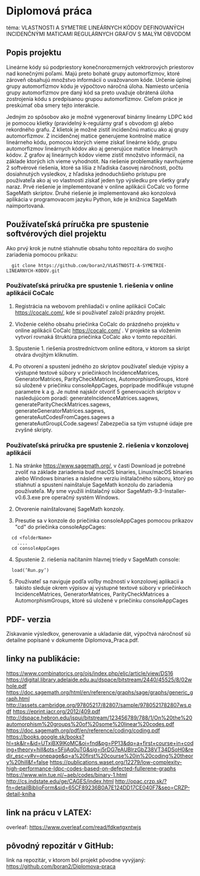 # Diplomová práca
téma: VLASTNOSTI A SYMETRIE LINEÁRNYCH KÓDOV DEFINOVANÝCH INCIDENČNÝMI MATICAMI REGULÁRNYCH GRAFOV S MALÝM OBVODOM

## Popis projektu
Lineárne kódy sú podpriestory konečnorozmerných vektrorových priestorov nad konečnými poľami. Majú preto bohaté grupy automorfizmov, ktoré zároveň obsahujú množstvo informácií o uvažovanom kóde. Určenie úplnej grupy automorfizmov kódu je výpočtovo náročná úloha. Namiesto určenia grupy automorfizmov pre daný kód sa preto uvažuje obrátená úloha zostrojenia kódu s predpísanou grupou automorfizmov. Cieľom práce je preskúmať oba smery tejto interakcie.

Jedným zo spôsobov ako je možné vygenerovať binárny lineárny LDPC kód je pomocou klietky (pravidelný k-regulárny graf s obvodom g) alebo rekordného grafu. Z klietok je možné zistiť incidenčnú maticu ako aj grupy automorfizmov. Z incidenčnej matice generujeme kontrolné matice lineárneho kódu, pomocou ktorých vieme získať lineárne kódy, grupu automorfizmov lineárnych kódov ako aj generujúce matice lineárnych kódov. Z grafov aj lineárnych kódov vieme zistiť množstvo informácií, na základe ktorých ich vieme vyhodnotit. Na riešenie problematiky navrhujeme 2 softvérové riešenia, ktoré sa líšia z hľadiska časovej náročnosti, počtu dosiahnutých vysledkov, z hľadiska jednoduchšieho prístupu pre používateľa ako aj vo vlastnosti získať jeden typ výsledku pre všetky grafy naraz. Prvé riešenie je implementované v online aplikácii CoCalc vo forme SageMath skriptov.
Druhé riešenie je implementované ako konzolová aplikácia v programovacom jazyku Python, kde je knižnica SageMath naimportovaná.

## Používateľská príručka pre spustenie softvérových diel projektu
Ako prvý krok je nutné stiahnutie obsahu tohto repozitára do svojho zariadenia pomocou príkazu:
```
  git clone https://github.com/boran2/VLASTNOSTI-A-SYMETRIE-LINEARNYCH-KODOV.git
```


### Používateľská príručka pre spustenie 1. riešenia v online aplikácií CoCalc
1. Registrácia na webovom prehliadači v online aplikácii CoCalc https://cocalc.com/, kde si
používateľ založí prázdny projekt. 

2. Vloženie celého obsahu priečinka CoCalc do prázdneho projektu v online aplikácii CoCalc https://cocalc.com/ . V projekte sa vložením vytvorí
rovnaká štruktúra priečinka CoCalc ako v tomto repozitári.

3. Spustenie 1. riešenia prostredníctvom online editora, v ktorom sa skript otvára dvojitým kliknutím. 

4. Po otvorení a spustení jedného zo skriptov používateľ sleduje výpisy a výstupné textové súbory v priečinkoch IncidenceMatrices, GeneratorMatrices, ParityCheckMatrices, AutomorphismGroups, ktoré sú uložené v priečinku consoleAppCages, poprípade modifikuje vstupné parametre k a g. Je nutné najskôr otvoriť 5 generovacích skriptov v nasledujúcom poradí:
generateIncidenceMatrices.sagews, generateParityCheckMatrices.sagews, generateGeneratorMatrices.sagews, generateAutCodesFromCages.sagews a generateAutGroupLCode.sagews! Zabezpečia sa tým vstupné údaje pre zvyšné skripty.


### Používateľská príručka pre spustenie 2. riešenia v konzolovej aplikácií
1. Na stránke https://www.sagemath.org/, v časti Download je potrebné zvoliť na základe zariadenia buď macOS binaries, Linux/macOS binaries alebo Windows binaries a následne verziu inštalačného súboru, ktorý po stiahnutí a spustení nainštaluje SageMath konzolu do zariadenia používateľa. My sme využili inštalačný súbor SageMath-9.3-Installer-v0.6.3.exe pre operačný systém Windows. 

2. Otvorenie nainštalovanej SageMath konzoly. 

3. Presutie sa v konzole do priečinka consoleAppCages pomocou príkazov "cd" do priečinka consoleAppCages:
```
  cd <folderName>
    ....
  cd consoleAppCages
```


4. Spustenie 2. riešenia načítaním hlavnej triedy v SageMath console:
``` 
  load(’Run.py’)
```


5. Používateľ sa naviguje podľa voľby možností v konzolovej aplikacii a takisto sleduje okrem výpisov aj výstupné textové súbory v priečinkoch IncidenceMatrices, GeneratorMatrices, ParityCheckMatrices a AutomorphismGroups, ktoré sú uložené v priečinku consoleAppCages

## PDF- verzia
Získavanie výsledkov, generovanie a ukladanie dát, výpočtvá náročnosť sú detailne popísané v dokumente Diplomova_Praca.pdf.

##  linky na publikácie:
https://www.combinatorics.org/ojs/index.php/eljc/article/view/DS16
https://digital.library.adelaide.edu.au/dspace/bitstream/2440/45525/8/02whole.pdf
https://doc.sagemath.org/html/en/reference/graphs/sage/graphs/generic_graph.html
http://assets.cambridge.org/97805217/82807/sample/9780521782807ws.pdf
https://eprint.iacr.org/2012/409.pdf
http://dspace.hebron.edu/jspui/bitstream/123456789/788/1/On%20the%20automorphism%20groups%20of%20some%20linear%20codes.pdf
https://doc.sagemath.org/pdf/en/reference/coding/coding.pdf
https://books.google.sk/books?hl=sk&lr=&id=UTxjBX9lKoMC&oi=fnd&pg=PP13&dq=a+first+course+in+coding+theory+hill&ots=5FjjAq0uTG&sig=j5rDG7eAUBlrzGbZ38VT34DSoH0&redir_esc=y#v=onepage&q=a%20first%20course%20in%20coding%20theory%20hill&f=false
https://publications.waset.org/12279/low-complexity-high-performance-ldpc-codes-based-on-defected-fullerene-graphs
https://www.win.tue.nl/~aeb/codes/binary-1.html
http://cs.indstate.edu/ge/CAGES/index.html
http://opac.crzp.sk/?fn=detailBiblioForm&sid=65CF89236B0A7E124DD17CE040F7&seo=CRZP-detail-kniha

##  link na prácu v LATEX:
overleaf: https://www.overleaf.com/read/fdkwtgxntwjs

##  pôvodný repozitár v GitHub:
link na repozitár, v ktorom ból projekt pôvodne vyvýjaný: https://github.com/boran2/Diplomova-praca


